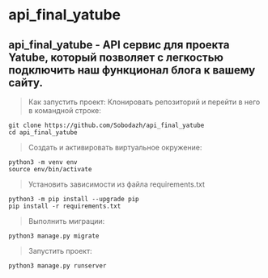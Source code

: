 # api_final_yatube
## api_final_yatube - API сервис для проекта Yatube, который позволяет с легкостью подключить наш функционал блога к вашему сайту.

> Как запустить проект:
Клонировать репозиторий и перейти в него в командной строке:
```
git clone https://github.com/Sobodazh/api_final_yatube
cd api_final_yatube
```
> Cоздать и активировать виртуальное окружение:
```
python3 -m venv env
source env/bin/activate
```
> Установить зависимости из файла requirements.txt
```
python3 -m pip install --upgrade pip
pip install -r requirements.txt
```
> Выполнить миграции:
```
python3 manage.py migrate
```
> Запустить проект:
```
python3 manage.py runserver
```
